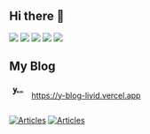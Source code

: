 ## Hi there 👋

<!--
**yutanpo1227/yutanpo1227** is a ✨ _special_ ✨ repository because its `README.md` (this file) appears on your GitHub profile.

Here are some ideas to get you started:

- 🔭 I’m currently working on ...
- 🌱 I’m currently learning ...
- 👯 I’m looking to collaborate on ...
- 🤔 I’m looking for help with ...
- 💬 Ask me about ...
- 📫 How to reach me: ...
- 😄 Pronouns: ...
- ⚡ Fun fact: ...
-->

![](http://github-profile-summary-cards.vercel.app/api/cards/profile-details?username=yutanpo1227&theme=gruvbox)
![](http://github-profile-summary-cards.vercel.app/api/cards/repos-per-language?username=yutanpo1227&theme=gruvbox)
![](http://github-profile-summary-cards.vercel.app/api/cards/most-commit-language?username=yutanpo1227&theme=gruvbox)
![](http://github-profile-summary-cards.vercel.app/api/cards/stats?username=yutanpo1227&theme=gruvbox)
![](http://github-profile-summary-cards.vercel.app/api/cards/productive-time?username=yutanpo1227&theme=gruvbox&utcOffset=9)

## My Blog
<a href="https://y-blog-livid.vercel.app/" target="_blank" style="display: flex; items: center; gap: 10px;">
  <img height="30" src="./blog-icon.png" /> 
  <p>https://y-blog-livid.vercel.app</p>
</a>

[![Articles](https://badgen.org/img/zenn/yutapon_juice/articles?style=plastic)](https://zenn.dev/yutapon_juice)
[![Articles](https://badgen.org/img/zenn/yukoma/articles?style=plastic&label=Work+Article)](https://zenn.dev/yukoma)